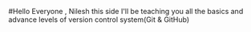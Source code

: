 #Hello Everyone , Nilesh this side
I'll be teaching you all the basics and advance levels of version control system(Git & GitHub)